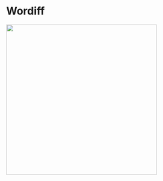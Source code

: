 # Wordiff

<img src="https://github.com/lucasvreis/wordiff.el/assets/4229115/958e7418-6ea2-4b44-80e7-9634f952b215"  width="400"  />
